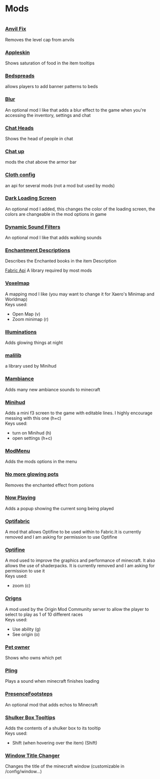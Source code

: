 <h1>Mods<h1>

<h3><a href="https://www.curseforge.com/minecraft/mc-mods/anvil-fix">Anvil Fix</a></h3>
Removes the level cap from anvils

<h3><a href="https://www.curseforge.com/minecraft/mc-mods/appleskin">Appleskin</a></h3>
Shows saturation of food in the item tooltips

<h3><a href="https://www.curseforge.com/minecraft/mc-mods/bedspreads-fabric">Bedspreads</a></h3>
allows players to add banner patterns to beds

<h3><a href="https://www.curseforge.com/minecraft/mc-mods/blur-fabric">Blur</a></h3>
An optional mod I like that adds a blur effect to the game when you're accessing the inventory, settings and chat

<h3><a href="https://www.curseforge.com/minecraft/mc-mods/chat-heads">Chat Heads</a></h3>
Shows the head of people in chat

<h3><a href="https://www.curseforge.com/minecraft/mc-mods/chat-up">Chat up</a></h3>
mods the chat above the armor bar

<h3><a href="https://www.curseforge.com/minecraft/mc-mods/cloth-config">Cloth config</a></h3>
an api for several mods (not a mod but used by mods)

<h3><a href="https://www.curseforge.com/minecraft/mc-mods/dark-loading-screen">Dark Loading Screen</a></h3>
An optional mod I added, this changes the color of the loading screen, the colors are changeable in the mod options in game

<h3><a href="https://www.curseforge.com/minecraft/mc-mods/dynamic-sound-filters">Dynamic Sound Filters</a></h3>
An optional mod I like that adds walking sounds

<h3><a href="https://www.curseforge.com/minecraft/mc-mods/enchantment-descriptions">Enchantment Descriptions</a></h3>
Describes the Enchanted books in the item Description

<f3><a href="https://www.curseforge.com/minecraft/mc-mods/fabric-api">Fabric Api</a></f3>
A library required by most mods

<h3><a href="https://www.curseforge.com/minecraft/mc-mods/voxelmap">Voxelmap</a></h3>
A mapping mod I like (you may want to change it for Xaero's Minimap and Worldmap)
<br>
Keys used:
<ul>
 <li>Open Map (v)</li>
 <li>Zoom minimap (r)</li>
</ul>

<h3><a href="https://www.curseforge.com/minecraft/mc-mods/illuminations">Illuminations</a></h3>
Adds glowing things at night

<h3><a href="https://www.curseforge.com/minecraft/mc-mods/malilib">malilib</a></h3>
a library used by Minihud

<h3><a href="https://www.curseforge.com/minecraft/mc-mods/mambience">Mambiance</a></h3>
Adds many new ambiance sounds to minecraft

<h3><a href="https://www.curseforge.com/minecraft/mc-mods/minihud">Minihud</a></h3>
Adds a mini f3 screen to the game with editable lines. I highly encourage messing with this one (h+c)
<br>
Keys used:
<ul>
 <li>turn on Minihud (h)</li>
 <li>open settings (h+c)</li>
</ul>

<h3><a href="https://www.curseforge.com/minecraft/mc-mods/modmenu">ModMenu</a></h3>
Adds the mods options in the menu

<h3><a href="https://www.curseforge.com/minecraft/mc-mods/nomoreglowingpots">No more glowing pots</a></h3>
Removes the enchanted effect from potions

<h3><a href="https://www.curseforge.com/minecraft/mc-mods/now-playing">Now Playing</a></h3>
Adds a popup showing the current song being played

<h3><a href="https://www.curseforge.com/minecraft/mc-mods/optifabric">Optifabric</a></h3>
A mod that allows Optifine to be used within to Fabric.It is currently removed and I am asking for permission to use Optifine

<h3><a href="https://optifine.net/downloads">Optifine</a></h3>
A mod used to improve the graphics and performance of minecraft. It also allows the use of shaderpacks. It is currently removed and I am asking for permission to use it
<br>
Keys used:
<ul>
 <li>zoom (c)</li>
</ul>

<h3><a href="https://www.curseforge.com/minecraft/mc-mods/origins">Origns</a></h3>
A mod used by the Origin Mod Community server to allow the player to select to play as 1 of 10 different races
<br>
Keys used:
<ul>
 <li>Use ability (g)</li>
 <li>See origin (o)</li>
</ul>

<h3><a href="https://www.curseforge.com/minecraft/mc-mods/pet-owner">Pet owner</a></h3>
Shows who owns which pet

<h3><a href="https://www.curseforge.com/minecraft/mc-mods/pling">Pling</a></h3>
Plays a sound when minecraft finishes loading

<h3><a href="https://www.curseforge.com/minecraft/mc-mods/presence-footsteps">PresenceFootsteps</a></h3>
An optional mod that adds echos to Minecraft

<h3><a href="https://www.curseforge.com/minecraft/mc-mods/shulkerboxtooltip">Shulker Box Tooltips</a></h3>
Adds the contents of a shulker box to its tooltip
<br>
Keys used:
<ul>
 <li>Shift (when hovering over the item) (Shift)</li>
</ul>

<h3><a href="https://www.curseforge.com/minecraft/mc-mods/window-title-changer">Window Title Changer</a></h3>
Changes the title of the minecraft window (customizable in /config/window...)
